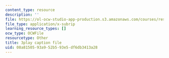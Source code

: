 ```yaml
---
content_type: resource
description: ''
file: https://ol-ocw-studio-app-production.s3.amazonaws.com/courses/res-9-003-brains-minds-and-machines-summer-course-summer-2015/08a8150593a952b593e5df6db3413a28_D8zaRaVWy9k.vtt
file_type: application/x-subrip
learning_resource_types: []
ocw_type: OCWFile
resourcetype: Other
title: 3play caption file
uid: 08a81505-93a9-52b5-93e5-df6db3413a28
---
```

